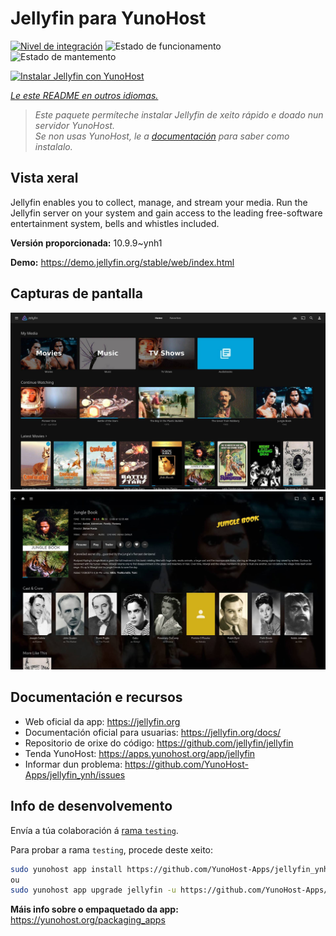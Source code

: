 <!--
NOTA: Este README foi creado automáticamente por <https://github.com/YunoHost/apps/tree/master/tools/readme_generator>
NON debe editarse manualmente.
-->

# Jellyfin para YunoHost

[![Nivel de integración](https://dash.yunohost.org/integration/jellyfin.svg)](https://ci-apps.yunohost.org/ci/apps/jellyfin/) ![Estado de funcionamento](https://ci-apps.yunohost.org/ci/badges/jellyfin.status.svg) ![Estado de mantemento](https://ci-apps.yunohost.org/ci/badges/jellyfin.maintain.svg)

[![Instalar Jellyfin con YunoHost](https://install-app.yunohost.org/install-with-yunohost.svg)](https://install-app.yunohost.org/?app=jellyfin)

*[Le este README en outros idiomas.](./ALL_README.md)*

> *Este paquete permíteche instalar Jellyfin de xeito rápido e doado nun servidor YunoHost.*  
> *Se non usas YunoHost, le a [documentación](https://yunohost.org/install) para saber como instalalo.*

## Vista xeral

Jellyfin enables you to collect, manage, and stream your media. Run the Jellyfin server on your system and gain access to the leading free-software entertainment system, bells and whistles included.


**Versión proporcionada:** 10.9.9~ynh1

**Demo:** <https://demo.jellyfin.org/stable/web/index.html>

## Capturas de pantalla

![Captura de pantalla de Jellyfin](./doc/screenshots/jellyfin-1.jpg)
![Captura de pantalla de Jellyfin](./doc/screenshots/jellyfin-2.jpg)

## Documentación e recursos

- Web oficial da app: <https://jellyfin.org>
- Documentación oficial para usuarias: <https://jellyfin.org/docs/>
- Repositorio de orixe do código: <https://github.com/jellyfin/jellyfin>
- Tenda YunoHost: <https://apps.yunohost.org/app/jellyfin>
- Informar dun problema: <https://github.com/YunoHost-Apps/jellyfin_ynh/issues>

## Info de desenvolvemento

Envía a túa colaboración á [rama `testing`](https://github.com/YunoHost-Apps/jellyfin_ynh/tree/testing).

Para probar a rama `testing`, procede deste xeito:

```bash
sudo yunohost app install https://github.com/YunoHost-Apps/jellyfin_ynh/tree/testing --debug
ou
sudo yunohost app upgrade jellyfin -u https://github.com/YunoHost-Apps/jellyfin_ynh/tree/testing --debug
```

**Máis info sobre o empaquetado da app:** <https://yunohost.org/packaging_apps>
